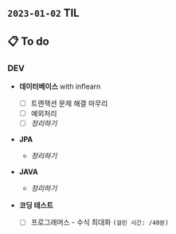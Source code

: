 ## `2023-01-02` TIL

## 📋 To do

### DEV

+ **데이터베이스** with inflearn
  + [ ] 트랜잭션 문제 해결 마무리
  + [ ] 예외처리
  + [ ] _정리하기_

+ **JPA**
  + _정리하기_

+ **JAVA**
  + _정리하기_

+ **코딩 테스트**
  + [ ] 프로그래머스 - 수식 최대화 `(걸린 시간: /40분)`